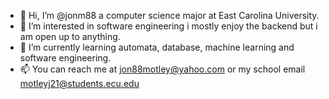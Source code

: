 - 👋 Hi, I’m @jonm88 a computer science major at East Carolina University.
- 👀 I’m interested in software engineering i mostly enjoy the backend but i am open up to anything.
- 🌱 I’m currently learning automata, database, machine learning and software engineering.
- 📫 You can reach me at jon88motley@yahoo.com or my school email motleyj21@students.ecu.edu


